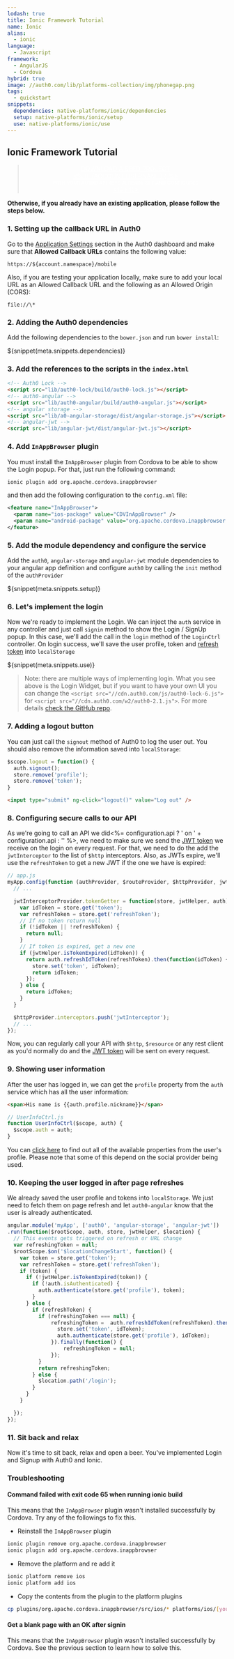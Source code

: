 ```yaml
---
lodash: true
title: Ionic Framework Tutorial
name: Ionic
alias:
  - ionic
language: 
  - Javascript
framework:
  - AngularJS
  - Cordova
hybrid: true
image: //auth0.com/lib/platforms-collection/img/phonegap.png
tags:
  - quickstart
snippets:
  dependencies: native-platforms/ionic/dependencies
  setup: native-platforms/ionic/setup
  use: native-platforms/ionic/use
---
```


## Ionic Framework Tutorial

<div class="package" style="text-align: center;">
  <blockquote>
    <a href="/auth0-ionic/master/create-package?path=examples/refresh-token-sample&type=js&filePath=examples/refresh-token-sample/www/js${account.clientParam}" class="btn btn-lg btn-success btn-package" style="text-transform: uppercase; color: white">
      <span style="display: block">Download a Seed project</span>
      <% if (account.userName) { %>
      <span class="smaller" style="display:block; font-size: 11px">with your Auth0 API Keys already set and configured</span>
      <% } %>
    </a>
  </blockquote>
</div>

**Otherwise, if you already have an existing application, please follow the steps below.**

### 1. Setting up the callback URL in Auth0

<div class="setup-callback">
<p>Go to the <a href="${uiAppSettingsURL}">Application Settings</a> section in the Auth0 dashboard and make sure that <b>Allowed Callback URLs</b> contains the following value:</p>

<pre><code>https://${account.namespace}/mobile</pre></code>

<p>Also, if you are testing your application locally, make sure to add your local URL as an Allowed Callback URL and the following as an Allowed Origin (CORS):</p>

<pre><code>file://\*</code></pre>

</div>

### 2. Adding the Auth0 dependencies

Add the following dependencies to the `bower.json` and run `bower install`:

${snippet(meta.snippets.dependencies)}

### 3. Add the references to the scripts in the `index.html`

```html
<!-- Auth0 Lock -->
<script src="lib/auth0-lock/build/auth0-lock.js"></script>
<!-- auth0-angular -->
<script src="lib/auth0-angular/build/auth0-angular.js"></script>
<!-- angular storage -->
<script src="lib/a0-angular-storage/dist/angular-storage.js"></script>
<!-- angular-jwt -->
<script src="lib/angular-jwt/dist/angular-jwt.js"></script>
```

### 4. Add `InAppBrowser` plugin

You must install the `InAppBrowser` plugin from Cordova to be able to show the Login popup. For that, just run the following command:

```bash
ionic plugin add org.apache.cordova.inappbrowser
```

and then add the following configuration to the `config.xml` file:

```xml
<feature name="InAppBrowser">
  <param name="ios-package" value="CDVInAppBrowser" />
  <param name="android-package" value="org.apache.cordova.inappbrowser.InAppBrowser" />
</feature>
```

### 5. Add the module dependency and configure the service

Add the `auth0`, `angular-storage` and `angular-jwt` module dependencies to your angular app definition and configure `auth0` by calling the `init` method of the `authProvider`

${snippet(meta.snippets.setup)}

### 6. Let's implement the login

Now we're ready to implement the Login. We can inject the `auth` service in any controller and just call `signin` method to show the Login / SignUp popup.
In this case, we'll add the call in the `login` method of the `LoginCtrl` controller. On login success, we'll save the user profile, token and [refresh token](/refresh-token) into `localStorage`

${snippet(meta.snippets.use)}

> Note: there are multiple ways of implementing login. What you see above is the Login Widget, but if you want to have your own UI you can change the `<script src="//cdn.auth0.com/js/auth0-lock-6.js">` for `<script src="//cdn.auth0.com/w2/auth0-2.1.js">`. For more details [check the GitHub repo](https://github.com/auth0/auth0-angular#with-your-own-ui).

### 7. Adding a logout button

You can just call the `signout` method of Auth0 to log the user out. You should also remove the information saved into `localStorage`:

```js
$scope.logout = function() {
  auth.signout();
  store.remove('profile');
  store.remove('token');
}
```

```html
<input type="submit" ng-click="logout()" value="Log out" />
```
### 8. Configuring secure calls to our API

As we're going to call an API we did<%= configuration.api ? ' on ' + configuration.api : '' %>, we need to make sure we send the [JWT token](/jwt) we receive on the login on every request. For that, we need to do the add the `jwtInterceptor` to the list of `$http` interceptors. Also, as JWTs expire, we'll use the `refreshToken` to get a new JWT if the one we have is expired:

```js
// app.js
myApp.config(function (authProvider, $routeProvider, $httpProvider, jwtInterceptorProvider) {
  // ...

  jwtInterceptorProvider.tokenGetter = function(store, jwtHelper, auth) {
    var idToken = store.get('token');
    var refreshToken = store.get('refreshToken');
    // If no token return null
    if (!idToken || !refreshToken) {
      return null;
    }
    // If token is expired, get a new one
    if (jwtHelper.isTokenExpired(idToken)) {
      return auth.refreshIdToken(refreshToken).then(function(idToken) {
        store.set('token', idToken);
        return idToken;
      });
    } else {
      return idToken;
    }
  }

  $httpProvider.interceptors.push('jwtInterceptor');
  // ...
});
```

Now, you can regularly call your API with `$http`, `$resource` or any rest client as you'd normally do and the [JWT token](/jwt) will be sent on every request.

### 9. Showing user information

After the user has logged in, we can get the `profile` property from the `auth` service which has all the user information:

```html
<span>His name is {{auth.profile.nickname}}</span>
```

```js
// UserInfoCtrl.js
function UserInfoCtrl($scope, auth) {
  $scope.auth = auth;
}
```

You can [click here](/user-profile) to find out all of the available properties from the user's profile. Please note that some of this depend on the social provider being used.

### 10. Keeping the user logged in after page refreshes

We already saved the user profile and tokens into `localStorage`. We just need to fetch them on page refresh and let `auth0-angular` know that the user is already authenticated.

```js
angular.module('myApp', ['auth0', 'angular-storage', 'angular-jwt'])
.run(function($rootScope, auth, store, jwtHelper, $location) {
  // This events gets triggered on refresh or URL change
  var refreshingToken = null;
  $rootScope.$on('$locationChangeStart', function() {
    var token = store.get('token');
    var refreshToken = store.get('refreshToken');
    if (token) {
      if (!jwtHelper.isTokenExpired(token)) {
        if (!auth.isAuthenticated) {
          auth.authenticate(store.get('profile'), token);
        }
      } else {
        if (refreshToken) {
          if (refreshingToken === null) {
              refreshingToken =  auth.refreshIdToken(refreshToken).then(function(idToken) {
                store.set('token', idToken);
                auth.authenticate(store.get('profile'), idToken);
              }).finally(function() {
                  refreshingToken = null;
              });
          }
          return refreshingToken;
        } else {
          $location.path('/login');
        }
      }
    }

  });
});
```


### 11. Sit back and relax

Now it's time to sit back, relax and open a beer. You've implemented Login and Signup with Auth0 and Ionic.


### Troubleshooting

#### Command failed with exit code 65 when running ionic build

This means that the `InAppBrowser` plugin wasn't installed successfully by Cordova. Try any of the followings to fix this.

* Reinstall the `InAppBrowser` plugin

```bash
ionic plugin remove org.apache.cordova.inappbrowser
ionic plugin add org.apache.cordova.inappbrowser
```
* Remove the platform and re add it

```bash
ionic platform remove ios
ionic platform add ios
```

* Copy the contents from the plugin to the platform plugins

```bash
cp plugins/org.apache.cordova.inappbrowser/src/ios/* platforms/ios/[yourAppName]/Plugins/org.apache.cordova.inappbrowser/
```

#### Get a blank page with an OK after signin

This means that the `InAppBrowser` plugin wasn't installed successfully by Cordova. See the previous section to learn how to solve this.
